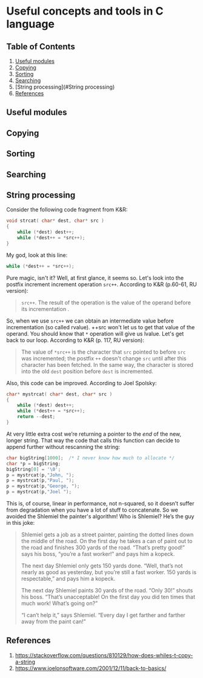 # Useful concepts and tools in C language

## Table of Contents

1. [Useful modules](#Useful-modules)
2. [Copying](#Copying)
3. [Sorting](#Sorting)
4. [Searching](#Searching)
5. [String processing](#String processing)
6. [References](#References)

## Useful modules

## Copying

## Sorting

## Searching

## String processing

Consider the following code fragment from K&R:

```c
void strcat( char* dest, char* src )
{
    while (*dest) dest++;
    while (*dest++ = *src++);
}
```

My god, look at this line:

```c
while (*dest++ = *src++);
```

Pure magic, isn't it? Well, at first glance, it seems so. Let's look into the postfix increment increment operation `src++`. According to K&R (p.60-61, RU version):

> `src++`. The result of the operation is the value of the operand before its incrementation .

So, when we use `src++` we can obtain an intermediate value before incrementation (so called rvalue). ++src won't let us to get that value of the operand. You should know that `*` operation will give us lvalue. Let's get back to our loop. According to K&R (p. 117, RU version):

>
>
>The value of `*src++` is the character that `src` pointed to before `src` was incremented; the postfix `++` doesn't change `src` until after this character has been fetched. In the same way, the character is stored into the old `dest` position before `dest` is incremented.

Also, this code can be improved. According to Joel Spolsky:

```c
char* mystrcat( char* dest, char* src )
{
    while (*dest) dest++;
    while (*dest++ = *src++);
    return --dest;
}
```

At very little extra cost we’re returning a pointer to the *end* of the new, longer string. That way the code that calls this function can decide to append further without rescanning the string:

```c
char bigString[1000];  /* I never know how much to allocate */
char *p = bigString;
bigString[0] = '\0';
p = mystrcat(p,"John, ");
p = mystrcat(p,"Paul, ");
p = mystrcat(p,"George, ");
p = mystrcat(p,"Joel ");
```

This is, of course, linear in performance, not n-squared, so it doesn’t suffer from degradation when you have a lot of stuff to concatenate. So we avoided the Shlemiel the painter's algorithm! Who is Shlemiel? He’s the guy in this joke:

> Shlemiel gets a job as a street painter, painting the dotted lines down the middle of the road. On the first day he takes a can of paint out to the road and finishes 300 yards of the road. “That’s pretty good!” says his boss, “you’re a fast worker!” and pays him a kopeck.
>
> The next day Shlemiel only gets 150 yards done. “Well, that’s not nearly as good as yesterday, but you’re still a fast worker. 150 yards is respectable,” and pays him a kopeck.
>
> The next day Shlemiel paints 30 yards of the road. “Only 30!” shouts his boss. “That’s unacceptable! On the first day you did ten times that much work! What’s going on?”
>
> “I can’t help it,” says Shlemiel. “Every day I get farther and farther away from the paint can!”



## References

1. https://stackoverflow.com/questions/810129/how-does-whiles-t-copy-a-string
2. https://www.joelonsoftware.com/2001/12/11/back-to-basics/